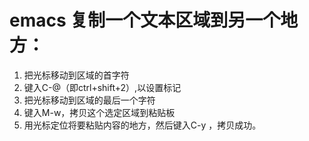 # emacs 复制一个文本区域到另一个地方：

1. 把光标移动到区域的首字符
2. 键入C-@（即ctrl+shift+2）,以设置标记
3. 把光标移动到区域的最后一个字符
4. 键入M-w，拷贝这个选定区域到粘贴板
5. 用光标定位将要粘贴内容的地方，然后键入C-y ，拷贝成功。